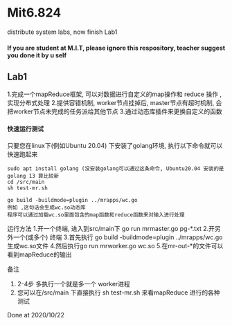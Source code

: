 # Mit6.824

distribute  system labs, now finish Lab1


#### If you are student at M.I.T, please ignore this respository, teacher suggest you done it by u self
## Lab1

1.完成一个mapReduce框架, 可以对数据进行自定义的map操作和 reduce 操作 ,实现分布式处理 
2.提供容错机制, worker节点挂掉后, master节点有超时机制, 会把worker节点未完成的任务派给其他节点
3.通过动态库插件来更换自定义的函数 
#### 快速运行测试
只要您在linux下(例如Ubuntu 20.04) 下安装了golang环境, 执行以下命令就可以快速跑起来
```
sudo apt install golang (没安装golang可以通过这条命令, Ubuntu20.04 安装的是golang 13 算比较新
cd /src/main
sh test-mr.sh
```


```
go build -buildmode=plugin ../mrapps/wc.go
例如 ,这句话会生成wc.so动态库
程序可以通过加载wc.so里面包含的map函数和reduce函数来对输入进行处理
```

运行方法
1.开一个终端, 进入到src/main下 go run mrmaster.go pg-*.txt
2.开另外一个(或多个) 终端 
3.首先执行 go build -buildmode=plugin ../mrapps/wc.go 生成wc.so文件
4.然后执行go run mrworker.go wc.so
5.在mr-out-*的文件可以看到mapReduce的输出


备注

1. 2-4步 多执行一个就是多一个 worker进程
2. 您可以在/src/main 下直接执行 sh test-mr.sh 来看mapReduce 进行的各种测试

Done at 2020/10/22
